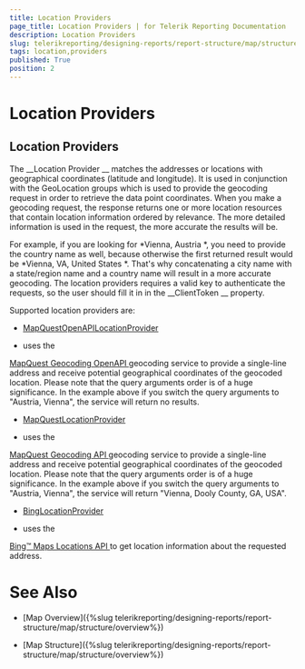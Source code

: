 ```yaml
---
title: Location Providers
page_title: Location Providers | for Telerik Reporting Documentation
description: Location Providers
slug: telerikreporting/designing-reports/report-structure/map/structure/location-providers
tags: location,providers
published: True
position: 2
---
```


# Location Providers



## Location Providers

The 
__Location Provider
__ matches the addresses or locations with geographical coordinates (latitude and longitude).
          It is used in conjunction with the GeoLocation groups which is used to provide the geocoding request in order to retrieve the data point coordinates.
          When you make a geocoding request, the response returns one or more location resources that contain location information ordered by relevance.
          The more detailed information is used in the request, the more accurate the results will be.
        


For example, if you are looking for 
*Vienna, Austria
*, you need to provide the country name as well, because otherwise the first returned result would be 
*Vienna, VA, United States
*.
          That's why concatenating a city name with a state/region name and a country name will result in a more accurate geocoding.
          The location providers requires a valid key to authenticate the requests, so the user should fill it in in the 
__ClientToken
__ property.
        


Supported location providers are:
        


* [MapQuestOpenAPILocationProvider](/reporting/api/Telerik.Reporting.MapQuestOpenAPILocationProvider)
 - uses the
              
[MapQuest Geocoding OpenAPI
](http://developer.mapquest.com/web/products/open/geocoding-service
) geocoding service to provide a single-line address and receive potential geographical coordinates of the geocoded location.
              Please note that the query arguments order is of a huge significance.
              In the example above if you switch the query arguments to "Austria, Vienna", the service will return no results.
            


* [MapQuestLocationProvider](/reporting/api/Telerik.Reporting.MapQuestLocationProvider)
 - uses the
              
[MapQuest Geocoding API
](http://developer.mapquest.com/web/products/dev-services/geocoding-ws
) geocoding service to provide a single-line address and receive potential geographical coordinates of the geocoded location.
              Please note that the query arguments order is of a huge significance.
              In the example above if you switch the query arguments to "Austria, Vienna", the service will return "Vienna, Dooly County, GA, USA".
            


* [BingLocationProvider](/reporting/api/Telerik.Reporting.BingLocationProvider)
 - uses the
              
[Bing™ Maps Locations API
](http://msdn.microsoft.com/en-us/library/ff701715.aspx
) to get location information about the requested address.
            


# See Also


 * [Map Overview]({%slug telerikreporting/designing-reports/report-structure/map/structure/overview%})


 * [Map Structure]({%slug telerikreporting/designing-reports/report-structure/map/structure/overview%})

